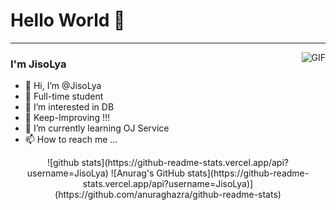 # Hello World 👋

---
<img align="right" alt="GIF" src="https://raw.githubusercontent.com/haoruilee/haoruilee/master/pic/pusheencode.gif" />

### I'm JisoLya

- 👋 Hi, I’m @JisoLya
- 🔭 Full-time student
- 👀 I’m interested in DB
- 🙋 Keep-Improving !!!
- 🌱 I’m currently learning OJ Service
- 📫 How to reach me ...


<div>
<p align="center">
![github stats](https://github-readme-stats.vercel.app/api?username=JisoLya)
![Anurag's GitHub stats](https://github-readme-stats.vercel.app/api?username=JisoLya)](https://github.com/anuraghazra/github-readme-stats)
</p>
</div>


<!---
JisoLya/JisoLya is a ✨ special ✨ repository because its `README.md` (this file) appears on your GitHub profile.
You can click the Preview link to take a look at your changes.
--->
